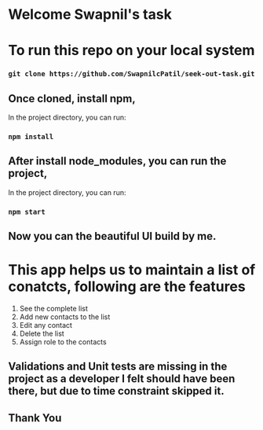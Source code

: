 # Welcome Swapnil's task

# To run this repo on your local system

### `git clone https://github.com/SwapnilcPatil/seek-out-task.git`

## Once cloned, install npm,

In the project directory, you can run:

### `npm install`

## After install node_modules, you can run the project,

In the project directory, you can run:

### `npm start`

## Now you can the beautiful UI build by me.

# This app helps us to maintain a list of conatcts, following are the features
 1. See the complete list
 2. Add new contacts to the list
 3. Edit any contact
 4. Delete the list
 5. Assign role to the contacts

 ## Validations and Unit tests are missing in the project as a developer I felt should have been there, but due to time constraint skipped it.

 ## Thank You











